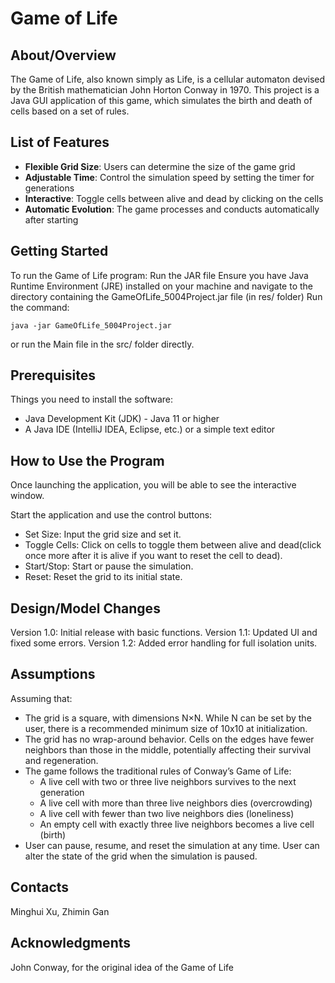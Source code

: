 # Game of Life


## About/Overview
The Game of Life, also known simply as Life, is a cellular automaton devised by the British mathematician John Horton Conway in 1970. 
This project is a Java GUI application of this game, which simulates the birth and death of cells based on a set of rules.


## List of Features

- **Flexible Grid Size**: Users can determine the size of the game grid
- **Adjustable Time**: Control the simulation speed by setting the timer for generations
- **Interactive**: Toggle cells between alive and dead by clicking on the cells
- **Automatic Evolution**: The game processes and conducts automatically after starting


## Getting Started

To run the Game of Life program: Run the JAR file
Ensure you have Java Runtime Environment (JRE) installed on your machine and navigate to the directory containing the GameOfLife_5004Project.jar file (in res/ folder)
Run the command: 
```
java -jar GameOfLife_5004Project.jar
```
or run the Main file in the src/ folder directly.

## Prerequisites

Things you need to install the software:
- Java Development Kit (JDK) - Java 11 or higher
- A Java IDE (IntelliJ IDEA, Eclipse, etc.) or a simple text editor


## How to Use the Program

Once launching the application, you will be able to see the interactive window.

Start the application and use the control buttons:
- Set Size: Input the grid size and set it.
- Toggle Cells: Click on cells to toggle them between alive and dead(click once more after it is alive if you want to reset the cell to dead).
- Start/Stop: Start or pause the simulation.
- Reset: Reset the grid to its initial state.


## Design/Model Changes

Version 1.0: Initial release with basic functions.
Version 1.1: Updated UI and fixed some errors.
Version 1.2: Added error handling for full isolation units.


## Assumptions

Assuming that:
- The grid is a square, with dimensions N×N. While N can be set by the user, there is a recommended minimum size of 10x10 at initialization.
- The grid has no wrap-around behavior. Cells on the edges have fewer neighbors than those in the middle, potentially affecting their survival and regeneration.
- The game follows the traditional rules of Conway’s Game of Life:
  - A live cell with two or three live neighbors survives to the next generation
  - A live cell with more than three live neighbors dies (overcrowding)
  - A live cell with fewer than two live neighbors dies (loneliness)
  - An empty cell with exactly three live neighbors becomes a live cell (birth)
- User can pause, resume, and reset the simulation at any time. User can alter the state of the grid when the simulation is paused.

## Contacts

Minghui Xu, Zhimin Gan

## Acknowledgments

John Conway, for the original idea of the Game of Life
